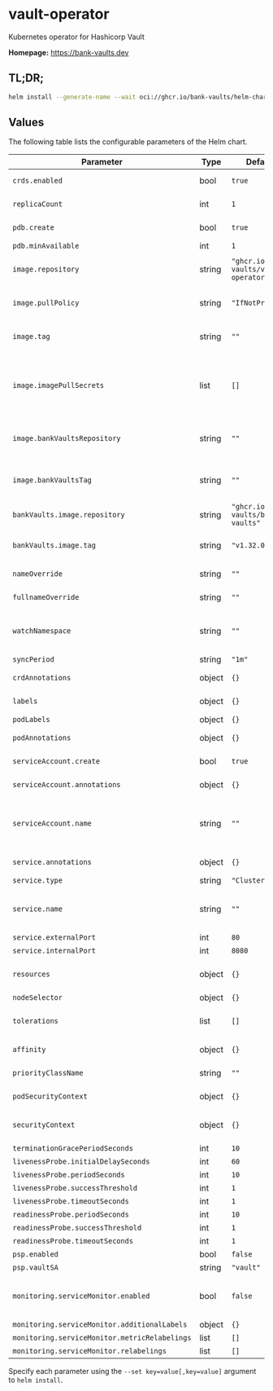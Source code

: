 # vault-operator

Kubernetes operator for Hashicorp Vault

**Homepage:** <https://bank-vaults.dev>

## TL;DR;

```bash
helm install --generate-name --wait oci://ghcr.io/bank-vaults/helm-charts/vault-operator
```

## Values

The following table lists the configurable parameters of the Helm chart.

| Parameter | Type | Default | Description |
| --- | ---- | ------- | ----------- |
| `crds.enabled` | bool | `true` | If set, install CRDs through helm chart. |
| `replicaCount` | int | `1` | Number of replicas (pods) to launch. |
| `pdb.create` | bool | `true` | Create pod disruption budget if replicaCount > 1. |
| `pdb.minAvailable` | int | `1` | Min available for PDB. |
| `image.repository` | string | `"ghcr.io/bank-vaults/vault-operator"` | Name of the image repository to pull the container image from. |
| `image.pullPolicy` | string | `"IfNotPresent"` | [Image pull policy](https://kubernetes.io/docs/concepts/containers/images/#updating-images) for updating already existing images on a node. |
| `image.tag` | string | `""` | Image tag override for the default value (chart appVersion). |
| `image.imagePullSecrets` | list | `[]` | Reference to one or more secrets to be used when [pulling images](https://kubernetes.io/docs/tasks/configure-pod-container/pull-image-private-registry/#create-a-pod-that-uses-your-secret) (from private registries). (`global.imagePullSecrets` is also supported) |
| `image.bankVaultsRepository` | string | `""` | Bank-Vaults image repository **Deprecated:** use `bankVaults.image.repository` instead. |
| `image.bankVaultsTag` | string | `""` | Bank-Vaults image tag **Deprecated:** use `bankVaults.image.tag` instead. |
| `bankVaults.image.repository` | string | `"ghcr.io/bank-vaults/bank-vaults"` | Bank-Vaults image repository. |
| `bankVaults.image.tag` | string | `"v1.32.0"` | Bank-Vaults image tag (pinned to supported Bank-Vaults version). |
| `nameOverride` | string | `""` | A name in place of the chart name for `app:` labels. |
| `fullnameOverride` | string | `""` | A name to substitute for the full names of resources. |
| `watchNamespace` | string | `""` | The namespace where the operator watches for vault CR objects. If not defined all namespaces are watched. |
| `syncPeriod` | string | `"1m"` |  |
| `crdAnnotations` | object | `{}` | Annotations to be added to CRDs. |
| `labels` | object | `{}` | Labels to be added to deployments. |
| `podLabels` | object | `{}` | Labels to be added to pods. |
| `podAnnotations` | object | `{}` | Annotations to be added to pods. |
| `serviceAccount.create` | bool | `true` | Enable service account creation. |
| `serviceAccount.annotations` | object | `{}` | Annotations to be added to the service account. |
| `serviceAccount.name` | string | `""` | The name of the service account to use. If not set and create is true, a name is generated using the fullname template. |
| `service.annotations` | object | `{}` | Annotations to be added to the service. |
| `service.type` | string | `"ClusterIP"` | Kubernetes [service type](https://kubernetes.io/docs/concepts/services-networking/service/#publishing-services-service-types). |
| `service.name` | string | `""` | The name of the service to use. If not set, a name is generated using the fullname template. |
| `service.externalPort` | int | `80` |  |
| `service.internalPort` | int | `8080` |  |
| `resources` | object | `{}` | Container resource [requests and limits](https://kubernetes.io/docs/concepts/configuration/manage-resources-containers/). See the [API reference](https://kubernetes.io/docs/reference/kubernetes-api/workload-resources/pod-v1/#resources) for details. |
| `nodeSelector` | object | `{}` | [Node selector](https://kubernetes.io/docs/concepts/scheduling-eviction/assign-pod-node/#nodeselector) configuration. |
| `tolerations` | list | `[]` | [Tolerations](https://kubernetes.io/docs/concepts/scheduling-eviction/taint-and-toleration/) for node taints. See the [API reference](https://kubernetes.io/docs/reference/kubernetes-api/workload-resources/pod-v1/#scheduling) for details. |
| `affinity` | object | `{}` | [Affinity](https://kubernetes.io/docs/concepts/scheduling-eviction/assign-pod-node/#affinity-and-anti-affinity) configuration. See the [API reference](https://kubernetes.io/docs/reference/kubernetes-api/workload-resources/pod-v1/#scheduling) for details. |
| `priorityClassName` | string | `""` | Specify a priority class name to set [pod priority](https://kubernetes.io/docs/concepts/scheduling-eviction/pod-priority-preemption/#pod-priority). |
| `podSecurityContext` | object | `{}` | Pod [security context](https://kubernetes.io/docs/tasks/configure-pod-container/security-context/#set-the-security-context-for-a-pod). See the [API reference](https://kubernetes.io/docs/reference/kubernetes-api/workload-resources/pod-v1/#security-context) for details. |
| `securityContext` | object | `{}` | Container [security context](https://kubernetes.io/docs/tasks/configure-pod-container/security-context/#set-the-security-context-for-a-container). See the [API reference](https://kubernetes.io/docs/reference/kubernetes-api/workload-resources/pod-v1/#security-context-1) for details. |
| `terminationGracePeriodSeconds` | int | `10` |  |
| `livenessProbe.initialDelaySeconds` | int | `60` |  |
| `livenessProbe.periodSeconds` | int | `10` |  |
| `livenessProbe.successThreshold` | int | `1` |  |
| `livenessProbe.timeoutSeconds` | int | `1` |  |
| `readinessProbe.periodSeconds` | int | `10` |  |
| `readinessProbe.successThreshold` | int | `1` |  |
| `readinessProbe.timeoutSeconds` | int | `1` |  |
| `psp.enabled` | bool | `false` |  |
| `psp.vaultSA` | string | `"vault"` |  |
| `monitoring.serviceMonitor.enabled` | bool | `false` | Enable Prometheus ServiceMonitor. See the [documentation](https://github.com/prometheus-operator/prometheus-operator/blob/main/Documentation/design.md#servicemonitor) and the [API reference](https://github.com/prometheus-operator/prometheus-operator/blob/main/Documentation/api.md#servicemonitor) for details. |
| `monitoring.serviceMonitor.additionalLabels` | object | `{}` |  |
| `monitoring.serviceMonitor.metricRelabelings` | list | `[]` |  |
| `monitoring.serviceMonitor.relabelings` | list | `[]` |  |

Specify each parameter using the `--set key=value[,key=value]` argument to `helm install`.


